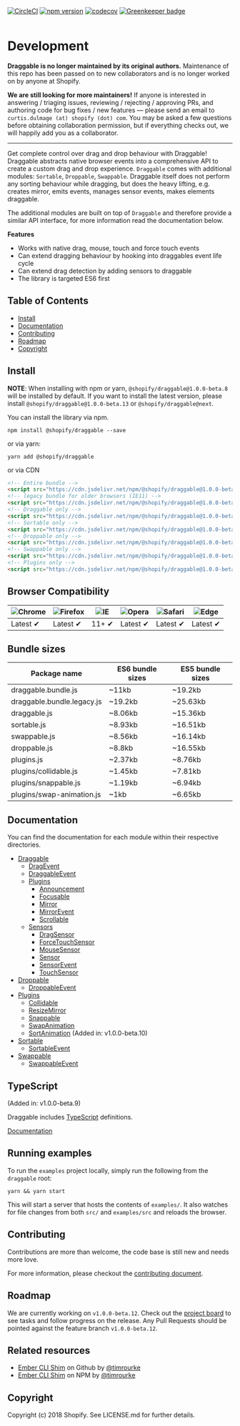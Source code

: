 [![CircleCI](https://circleci.com/gh/Shopify/draggable/tree/master.svg?style=shield)](https://circleci.com/gh/Shopify/draggable/tree/master)
[![npm version](https://badge.fury.io/js/%40shopify%2Fdraggable.svg)](https://badge.fury.io/js/%40shopify%2Fdraggable)
[![codecov](https://codecov.io/gh/Shopify/draggable/branch/master/graph/badge.svg)](https://codecov.io/gh/Shopify/draggable)
[![Greenkeeper badge](https://badges.greenkeeper.io/Shopify/draggable.svg)](https://greenkeeper.io/)

<a href="https://shopify.github.io/draggable" title="Visit Draggable website">
  <img src="https://user-images.githubusercontent.com/643944/35602291-99e2c56e-0605-11e8-847f-95f1f6be1610.jpg" alt="">
</a>

# Development

**Draggable is no longer maintained by its original authors.** Maintenance of this repo has been passed on to new collaborators and is no longer worked on by anyone at Shopify.

**We are still looking for more maintainers!** If anyone is interested in answering / triaging issues, reviewing / rejecting / approving PRs, and authoring code for bug fixes / new features — please send an email to `curtis.dulmage (at) shopify (dot) com`. You may be asked a few questions before obtaining collaboration permission, but if everything checks out, we will happily add you as a collaborator.

---

Get complete control over drag and drop behaviour with Draggable! Draggable abstracts
native browser events into a comprehensive API to create a custom drag and drop experience.
`Draggable` comes with additional modules: `Sortable`, `Droppable`, `Swappable`. Draggable
itself does not perform any sorting behaviour while dragging, but does the heavy lifting, e.g.
creates mirror, emits events, manages sensor events, makes elements draggable.

The additional modules are built on top of `Draggable` and therefore provide a similar API
interface, for more information read the documentation below.

**Features**

- Works with native drag, mouse, touch and force touch events
- Can extend dragging behaviour by hooking into draggables event life cycle
- Can extend drag detection by adding sensors to draggable
- The library is targeted ES6 first

## Table of Contents

- [Install](#install)
- [Documentation](#documentation)
- [Contributing](#contributing)
- [Roadmap](#roadmap)
- [Copyright](#copyright)

## Install

**NOTE**: When installing with npm or yarn, `@shopify/draggable@1.0.0-beta.8` will be installed by default. If you want to install the latest version, please install `@shopify/draggable@1.0.0-beta.13` or `@shopify/draggable@next`.

You can install the library via npm.

```
npm install @shopify/draggable --save
```

or via yarn:

```
yarn add @shopify/draggable
```

or via CDN

```html
<!-- Entire bundle -->
<script src="https://cdn.jsdelivr.net/npm/@shopify/draggable@1.0.0-beta.13/lib/draggable.bundle.js"></script>
<!-- legacy bundle for older browsers (IE11) -->
<script src="https://cdn.jsdelivr.net/npm/@shopify/draggable@1.0.0-beta.13/lib/draggable.bundle.legacy.js"></script>
<!-- Draggable only -->
<script src="https://cdn.jsdelivr.net/npm/@shopify/draggable@1.0.0-beta.13/lib/draggable.js"></script>
<!-- Sortable only -->
<script src="https://cdn.jsdelivr.net/npm/@shopify/draggable@1.0.0-beta.13/lib/sortable.js"></script>
<!-- Droppable only -->
<script src="https://cdn.jsdelivr.net/npm/@shopify/draggable@1.0.0-beta.13/lib/droppable.js"></script>
<!-- Swappable only -->
<script src="https://cdn.jsdelivr.net/npm/@shopify/draggable@1.0.0-beta.13/lib/swappable.js"></script>
<!-- Plugins only -->
<script src="https://cdn.jsdelivr.net/npm/@shopify/draggable@1.0.0-beta.13/lib/plugins.js"></script>
```

## Browser Compatibility

| ![Chrome](https://raw.github.com/alrra/browser-logos/master/src/chrome/chrome_48x48.png) | ![Firefox](https://raw.github.com/alrra/browser-logos/master/src/firefox/firefox_48x48.png) | ![IE](https://raw.github.com/alrra/browser-logos/master/src/archive/internet-explorer_9-11/internet-explorer_9-11_48x48.png) | ![Opera](https://raw.github.com/alrra/browser-logos/master/src/opera/opera_48x48.png) | ![Safari](https://raw.github.com/alrra/browser-logos/master/src/safari/safari_48x48.png) | ![Edge](https://raw.github.com/alrra/browser-logos/master/src/edge/edge_48x48.png) |
| ---------------------------------------------------------------------------------------- | ------------------------------------------------------------------------------------------- | ---------------------------------------------------------------------------------------------------------------------------- | ------------------------------------------------------------------------------------- | ---------------------------------------------------------------------------------------- | ---------------------------------------------------------------------------------- |
| Latest ✔                                                                                 | Latest ✔                                                                                    | 11+ ✔                                                                                                                        | Latest ✔                                                                              | Latest ✔                                                                                 | Latest ✔                                                                           |

## Bundle sizes

| Package name               | ES6 bundle sizes | ES5 bundle sizes |
| -------------------------- | ---------------- | ---------------- |
| draggable.bundle.js        | ~11kb            | ~19.2kb          |
| draggable.bundle.legacy.js | ~19.2kb          | ~25.63kb         |
| draggable.js               | ~8.06kb          | ~15.36kb         |
| sortable.js                | ~8.93kb          | ~16.51kb         |
| swappable.js               | ~8.56kb          | ~16.14kb         |
| droppable.js               | ~8.8kb           | ~16.55kb         |
| plugins.js                 | ~2.37kb          | ~8.76kb          |
| plugins/collidable.js      | ~1.45kb          | ~7.81kb          |
| plugins/snappable.js       | ~1.19kb          | ~6.94kb          |
| plugins/swap-animation.js  | ~1kb             | ~6.65kb          |

## Documentation

You can find the documentation for each module within their respective directories.

- [Draggable](src/Draggable)
  - [DragEvent](src/Draggable/DragEvent)
  - [DraggableEvent](src/Draggable/DraggableEvent)
  - [Plugins](src/Draggable/Plugins)
    - [Announcement](src/Draggable/Plugins/Announcement)
    - [Focusable](src/Draggable/Plugins/Focusable)
    - [Mirror](src/Draggable/Plugins/Mirror)
    - [MirrorEvent](src/Draggable/Plugins/Mirror/MirrorEvent)
    - [Scrollable](src/Draggable/Plugins/Scrollable)
  - [Sensors](src/Draggable/Sensors)
    - [DragSensor](src/Draggable/Sensors/DragSensor)
    - [ForceTouchSensor](src/Draggable/Sensors/ForceTouchSensor)
    - [MouseSensor](src/Draggable/Sensors/MouseSensor)
    - [Sensor](src/Draggable/Sensors/Sensor)
    - [SensorEvent](src/Draggable/Sensors/SensorEvent)
    - [TouchSensor](src/Draggable/Sensors/TouchSensor)
- [Droppable](src/Droppable)
  - [DroppableEvent](src/Droppable/DroppableEvent)
- [Plugins](src/Plugins)
  - [Collidable](src/Plugins/Collidable)
  - [ResizeMirror](src/Plugins/ResizeMirror)
  - [Snappable](src/Plugins/Snappable)
  - [SwapAnimation](src/Plugins/SwapAnimation)
  - [SortAnimation](src/Plugins/SortAnimation) (Added in: v1.0.0-beta.10)
- [Sortable](src/Sortable)
  - [SortableEvent](src/Sortable/SortableEvent)
- [Swappable](src/Swappable)
  - [SwappableEvent](src/Swappable/SwappableEvent)

## TypeScript

(Added in: v1.0.0-beta.9)

Draggable includes [TypeScript](http://typescriptlang.org) definitions.

[Documentation](doc/typescript.md)

## Running examples

To run the `examples` project locally, simply run the following from the `draggable` root:

```
yarn && yarn start
```

This will start a server that hosts the contents of `examples/`. It also watches for file
changes from both `src/` and `examples/src` and reloads the browser.

## Contributing

Contributions are more than welcome, the code base is still new and needs more love.

For more information, please checkout the [contributing document](https://github.com/hnrq/draggable/blob/master/CONTRIBUTING.md).

## Roadmap

We are currently working on `v1.0.0-beta.12`. Check out the [project board](https://github.com/hnrq/draggable/projects/3) to see tasks and follow progress on the release. Any Pull Requests should be pointed against the feature branch `v1.0.0-beta.12`.

## Related resources

- [Ember CLI Shim](https://github.com/timrourke/ember-cli-shopify-draggable-shim) on Github by [@timrourke](https://github.com/timrourke)
- [Ember CLI Shim](https://www.npmjs.com/package/ember-cli-shopify-draggable-shim) on NPM by [@timrourke](https://github.com/timrourke)

## Copyright

Copyright (c) 2018 Shopify. See LICENSE.md for further details.
